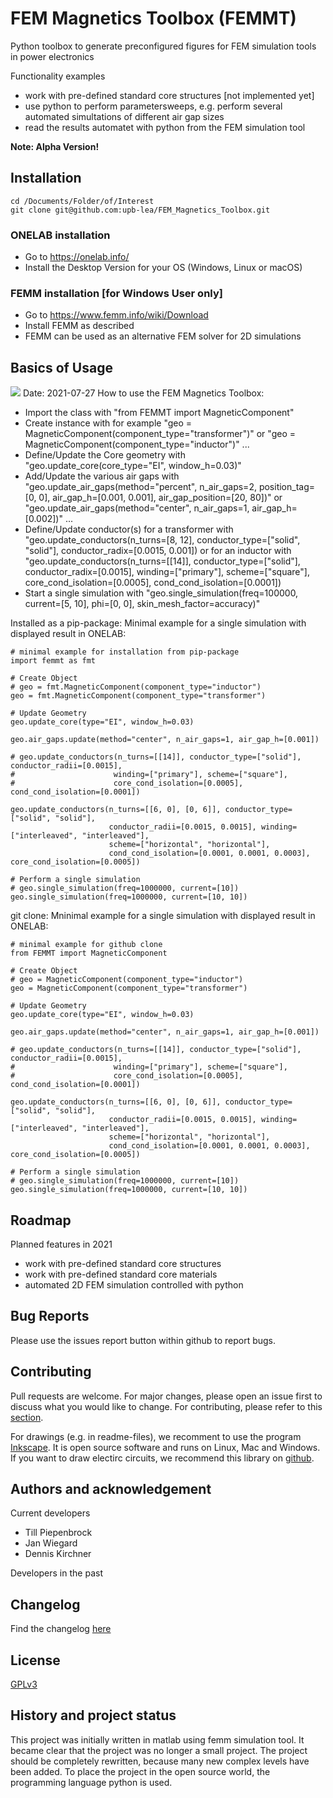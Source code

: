 # FEM Magnetics Toolbox (FEMMT)
Python toolbox to generate preconfigured figures for FEM simulation tools in power electronics

Functionality examples
 * work with pre-defined standard core structures [not implemented yet]
 * use python to perform parametersweeps, e.g. perform several automated simultations of different air gap sizes
 * read the results automatet with python from the FEM simulation tool

__Note: Alpha Version!__

## Installation
```
cd /Documents/Folder/of/Interest   
git clone git@github.com:upb-lea/FEM_Magnetics_Toolbox.git
```
### ONELAB installation
* Go to https://onelab.info/
* Install the Desktop Version for your OS (Windows, Linux or macOS)
### FEMM installation [for Windows User only]
* Go to https://www.femm.info/wiki/Download
* Install FEMM as described
* FEMM can be used as an alternative FEM solver for 2D simulations

## Basics of Usage
![](https://github.com/upb-lea/FEM_Magnetics_Toolbox/blob/main/documentation/Transformer_Screenshot.png?raw=true)
Date: 2021-07-27
How to use the FEM Magnetics Toolbox:
* Import the class with "from FEMMT import MagneticComponent"
* Create instance with for example "geo = MagneticComponent(component_type="transformer")"
				or "geo = MagneticComponent(component_type="inductor")"
				...
* Define/Update the Core geometry with "geo.update_core(core_type="EI", window_h=0.03)"
* Add/Update the various air gaps with "geo.update_air_gaps(method="percent", n_air_gaps=2, position_tag=[0, 0], air_gap_h=[0.001, 0.001], air_gap_position=[20, 80])"
				    or "geo.update_air_gaps(method="center", n_air_gaps=1, air_gap_h=[0.002])"
				    ...
* Define/Update conductor(s) for a transformer with "geo.update_conductors(n_turns=[8, 12], conductor_type=["solid", "solid"], conductor_radix=[0.0015, 0.001])
			    or for an inductor with "geo.update_conductors(n_turns=[[14]], conductor_type=["solid"], conductor_radix=[0.0015], winding=["primary"], scheme=["square"], core_cond_isolation=[0.0005], cond_cond_isolation=[0.0001])
* Start a single simulation with "geo.single_simulation(freq=100000, current=[5, 10], phi=[0, 0], skin_mesh_factor=accuracy)"

Installed as a pip-package: Minimal example for a single simulation with displayed result in ONELAB: 
```
# minimal example for installation from pip-package
import femmt as fmt
 
# Create Object
# geo = fmt.MagneticComponent(component_type="inductor")
geo = fmt.MagneticComponent(component_type="transformer")

# Update Geometry
geo.update_core(type="EI", window_h=0.03)

geo.air_gaps.update(method="center", n_air_gaps=1, air_gap_h=[0.001])

# geo.update_conductors(n_turns=[[14]], conductor_type=["solid"], conductor_radii=[0.0015],
#                      winding=["primary"], scheme=["square"],
#                      core_cond_isolation=[0.0005], cond_cond_isolation=[0.0001])

geo.update_conductors(n_turns=[[6, 0], [0, 6]], conductor_type=["solid", "solid"],
                      conductor_radii=[0.0015, 0.0015], winding=["interleaved", "interleaved"],
                      scheme=["horizontal", "horizontal"],
                      cond_cond_isolation=[0.0001, 0.0001, 0.0003], core_cond_isolation=[0.0005])

# Perform a single simulation
# geo.single_simulation(freq=1000000, current=[10])
geo.single_simulation(freq=1000000, current=[10, 10])
```
git clone: Mninimal example for a single simulation with displayed result in ONELAB: 
```
# minimal example for github clone
from FEMMT import MagneticComponent

# Create Object
# geo = MagneticComponent(component_type="inductor")
geo = MagneticComponent(component_type="transformer")

# Update Geometry
geo.update_core(type="EI", window_h=0.03)

geo.air_gaps.update(method="center", n_air_gaps=1, air_gap_h=[0.001])

# geo.update_conductors(n_turns=[[14]], conductor_type=["solid"], conductor_radii=[0.0015],
#                      winding=["primary"], scheme=["square"],
#                      core_cond_isolation=[0.0005], cond_cond_isolation=[0.0001])

geo.update_conductors(n_turns=[[6, 0], [0, 6]], conductor_type=["solid", "solid"],
                      conductor_radii=[0.0015, 0.0015], winding=["interleaved", "interleaved"],
                      scheme=["horizontal", "horizontal"],
                      cond_cond_isolation=[0.0001, 0.0001, 0.0003], core_cond_isolation=[0.0005])

# Perform a single simulation
# geo.single_simulation(freq=1000000, current=[10])
geo.single_simulation(freq=1000000, current=[10, 10])
```


## Roadmap
Planned features in 2021
* work with pre-defined standard core structures
* work with pre-defined standard core materials
* automated 2D FEM simulation controlled with python

## Bug Reports
Please use the issues report button within github to report bugs.

## Contributing
Pull requests are welcome. For major changes, please open an issue first to discuss what you would like to change.
For contributing, please refer to this [section](Contributing.md).

For drawings (e.g. in readme-files), we recomment to use the program [Inkscape](https://inkscape.org/). It is open source software and runs on Linux, Mac and Windows. If you want to draw electirc circuits, we recommend this library on [github](https://github.com/upb-lea/Inkscape_electric_Symbols).

## Authors and acknowledgement
Current developers
 * Till Piepenbrock
 * Jan Wiegard
 * Dennis Kirchner

Developers in the past


## Changelog
Find the changelog [here](CHANGELOG.md)

## License
[GPLv3](https://choosealicense.com/licenses/gpl-3.0/)

## History and project status
This project was initially written in matlab using femm simulation tool. It became clear that the project was no longer a small project. The project should be completely rewritten, because many new complex levels have been added. To place the project in the open source world, the programming language python is used.      

